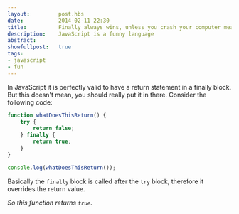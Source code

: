 ```yaml
---
layout:         post.hbs
date:           2014-02-11 22:30
title:          Finally always wins, unless you crash your computer meanwhile
description:    JavaScript is a funny language
abstract:
showfullpost:   true
tags:
- javascript
- fun
---
```

In JavaScript it is perfectly valid to have a return statement in a finally block. But this doesn't mean, you should really put it in there.
Consider the following code:

```JavaScript
function whatDoesThisReturn() {
    try {
        return false;
    } finally {
        return true;
    }
}

console.log(whatDoesThisReturn());
```

Basically the `finally` block is called after the `try` block, therefore it overrides the return value.

*So this function returns `true`.*